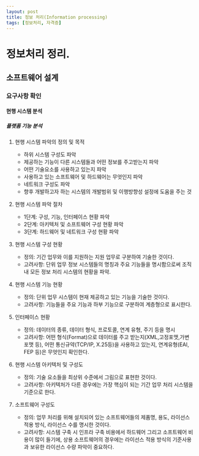 ```yaml
---
layout: post
title: 정보 처리(Information processing)
tags: [정보처리, 자격증]
---
```


# 정보처리 정리.

## 소프트웨어 설계

### 요구사항 확인

#### 현행 시스템 분석

##### 플랫폼 기능 분석

1. 현행 시스템 파악의 정의 및 목적

   - 하위 시스템 구성도 파악
   - 제공하는 기능이 다른 시스템들과 어떤 정보를 주고받는지 파악
   - 어떤 기술요소를 사용하고 있는지 파악
   - 사용하고 있는 소프트웨어 및 하드웨어는 무엇인지 파악
   - 네트워크 구성도 파악
   - 향후 개발하고자 하는 시스템의 개발범위 및 이행방향성 설정에 도움을 주는 것

2. 현행 시스템 파악 절차

   - 1단계: 구성, 기능, 인터페이스 현황 파악
   - 2단계: 아키텍처 및 소프트웨어 구성 현황 파악
   - 3단계: 하드웨어 및 네트워크 구성 현황 파악

3. 현행 시스템 구성 현황

   - 정의: 기간 업무와 이를 지원하는 지원 업무로 구분하여 기술한 것이다.
   - 고려사항: 단위 업무 정보 시스템들의 명칭과 주요 기능들을 명시함으로써 조직 내 모든 정보 처리 시스템의 현황을 파악.

4. 현행 시스템 기능 현황

   - 정의: 단위 업무 시스템이 현재 제공하고 있는 기능을 기술한 것이다.
   - 고려사항: 기능들을 주요 기능과 하부 기능으로 구분하여 계층형으로 표시한다.

5. 인터페이스 현황

   - 정의: 데이터의 종류, 데이터 형식, 프로토콜, 연계 유형, 주기 등을 명시
   - 고려사항: 어떤 형식(Format)으로 데이터를 주고 받는지(XML,고정포맷,가변포맷 등), 어떤 통신규약(TCP/IP, X.25등)을 사용하고 있는지, 연계유형(EAI, FEP 등)은 무엇인지 확인한다.

6. 현행 시스템 아키텍처 및 구성도

   - 정의: 기술 요소들을 최상위 수준에서 그림으로 표현한 것이다.
   - 고려사항: 아키텍처가 다른 경우에는 가장 핵심이 되는 기간 업무 처리 시스템을 기준으로 한다.

7. 소프트웨어 구성도

   - 정의: 업무 처리를 위해 설치되어 있는 소프트웨어들의 제품명, 용도, 라이선스 적용 방식, 라이선스 수를 명시한 것이다.
   - 고려사항: 시스템 구축 시 인프라 구축 비용에서 하드웨어 그리고 소프트웨어 비용이 많이 들기에, 상용 소프트웨어의 경우에는 라이선스 적용 방식의 기준사용과 보유한 라이선스 수량 파악이 중요하다.
